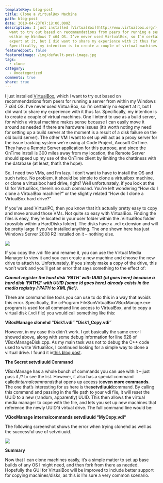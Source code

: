 ```yaml
---
templateKey: blog-post
title: Clone a VirtualBox Machine
path: blog-post
date: 2010-04-23T07:18:00.000Z
description: I just installed [VirtualBox](http://www.virtualbox.org/), which I
  want to try out based on recommendations from peers for running a server from
  within my Windows 7 x64 OS. I’ve never used VirtualBox, so I’m certainly no
  expert at it, but I did want to share my experience with it thus far.
  Specifically, my intention is to create a couple of virtual machines.
featuredpost: false
featuredimage: /img/default-post-image.jpg
tags:
  - clone
category:
  - Uncategorized
comments: true
share: true
---
```

I just installed [VirtualBox](http://www.virtualbox.org/), which I want to try out based on recommendations from peers for running a server from within my Windows 7 x64 OS. I’ve never used VirtualBox, so I’m certainly no expert at it, but I did want to share my experience with it thus far. Specifically, my intention is to create a couple of virtual machines. One I intend to use as a build server, for which a virtual machine makes sense because I can easily move it around as needed if there are hardware issues (it’s worth noting my need for setting up a build server at the moment is a result of a disk failure on the old build server). The other VM I want to set up will act as a proxy server for the issue tracking system we’re using at Code Project, Axosoft OnTime. They have a Remote Server application for this purpose, and since the OnTime install is 300 miles away from my location, the Remote Server should speed up my use of the OnTime client by limiting the chattiness with the database (at least, that’s the hope).

So, I need two VMs, and I’m lazy. I don’t want to have to install the OS and such twice. No problem, it should be simple to clone a virtualbox machine, or clone a virtualbox hard drive, right? Well unfortunately, if you look at the UI for VirtualBox, there’s no such command. You’re left wondering “How do I clone a VirtualBox machine?” or the slightly related “How do I clone a VirtualBox hard drive?”

If you’ve used VirtualPC, then you know that it’s actually pretty easy to copy and move around those VMs. Not quite so easy with VirtualBox. Finding the files is easy, they’re located in your user folder within the .VirtualBox folder (possibly within a HardDisks folder). The disks have a .vdi extension and will be pretty large if you’ve installed anything. The one shown here has just Windows Server 2008 R2 installed on it – nothing else.

![](/img/clone-a-virtualbox.png)

If you copy the .vdi file and rename it, you can use the Virtual Media Manager to view it and you can create a new machine and choose the new drive to attach to. Unfortunately, if you simply make a copy of the drive, this won’t work and you’ll get an error that says something to the effect of:

***Cannot register the hard disk ‘PATH’ with UUID {id goes here} because a hard disk ‘PATH2’ with UUID {same id goes here} already exists in the media registry (‘PATH to XML file’).***

There are command line tools you can use to do this in a way that avoids this error. Specifically, the c:Program FileSunVirtualBoxVBoxManage.exe program is used for all command line access to VirtualBox, and to copy a virtual disk (.vdi file) you would call something like this:

**VBoxManage clonehd “Disk1.vdi” “Disk1_Copy.vdi”**

However, in my case this didn’t work. I got basically the same error I showed above, along with some debug information for line 628 of VBoxManageDisk.cpp. As my main task was not to debug the C++ code used to write VirtualBox, I continued looking for a simple way to clone a virtual drive. I found it in[this blog post](http://www.modhul.com/2009/06/17/how-to-clone-or-copy-a-virtualbox-virtual-disk).

**The Secret setvdiuuid Command**

VBoxManage has a whole bunch of commands you can use with it – just pass it /? to see the list. However, it also has a special command called*internalcommands*that opens up access to**even more commands**. The one that’s interesting for us here is the**setvdiuuid**command. By calling this command and passing in the file path to your vdi file, it will reset the UUID to a new (random, apparently) UUID. This then allows the virtual media manager to cope with the file, and lets you set up new machines that reference the newly UUID’d virtual drive. The full command line would be:

**VBoxManage internalcommands setvdiuuid “MyCopy.vdi”**

The following screenshot shows the error when trying clonehd as well as the successful use of setvdiuuid.

![](/img/clone-a-virtualbox1-.png)

**Summary**

Now that I can clone machines easily, it’s a simple matter to set up base builds of any OS I might need, and then fork from there as needed. Hopefully the GUI for VirtualBox will be improved to include better support for copying machines/disks, as this is I’m sure a very common scenario.